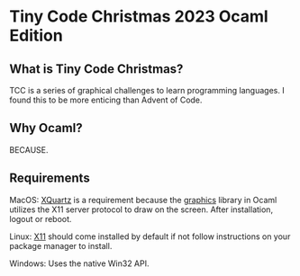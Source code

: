 # Tiny Code Christmas 2023 Ocaml Edition

## What is Tiny Code Christmas?

TCC is a series of graphical challenges to learn programming languages. I found this to be more enticing than Advent of Code.

## Why Ocaml?

BECAUSE.

## Requirements

MacOS: [XQuartz](https://formulae.brew.sh/cask/xquartz) is a requirement because the [graphics](https://github.com/ocaml/graphics) library in Ocaml utilizes the X11 server protocol to draw on the screen. After installation, logout or reboot.

Linux: [X11](https://www.x.org/releases/X11R7.7/doc/xproto/x11protocol.html) should come installed by default if not follow instructions on your package manager to install.

Windows: Uses the native Win32 API.

